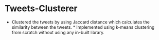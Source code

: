 # Tweets-Clusterer
* Clustered the tweets by using Jaccard distance which calculates the similarity between the tweets. * Implemented using k-means clustering from scratch without using any in-built library.

